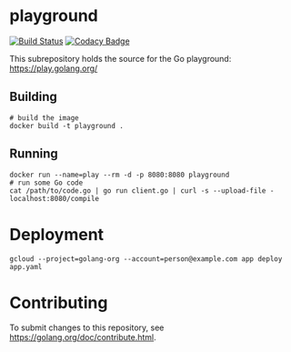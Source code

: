# playground

[![Build Status](https://travis-ci.org/gofunky/playground.svg?branch=master)](https://travis-ci.org/gofunky/playground)
[![Codacy Badge](https://api.codacy.com/project/badge/Grade/968f720de11348cf966e192fa9c9da76)](https://www.codacy.com/app/gofunky/playground?utm_source=github.com&amp;utm_medium=referral&amp;utm_content=gofunky/playground&amp;utm_campaign=Badge_Grade)

This subrepository holds the source for the Go playground:
https://play.golang.org/

## Building

```
# build the image
docker build -t playground .
```

## Running

```
docker run --name=play --rm -d -p 8080:8080 playground
# run some Go code
cat /path/to/code.go | go run client.go | curl -s --upload-file - localhost:8080/compile
```

# Deployment

```
gcloud --project=golang-org --account=person@example.com app deploy app.yaml
```

# Contributing

To submit changes to this repository, see
https://golang.org/doc/contribute.html.
